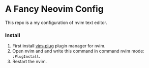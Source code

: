 # A Fancy Neovim Config
This repo is a my configuration of nvim text editor.

### Install
1. First install [vim-plug](https://github.com/junegunn/vim-plug) plugin manager for nvim.
2. Open nvim and and write this command in command nvim mode: `:PlugInstall`.
3. Restart the nvim.
